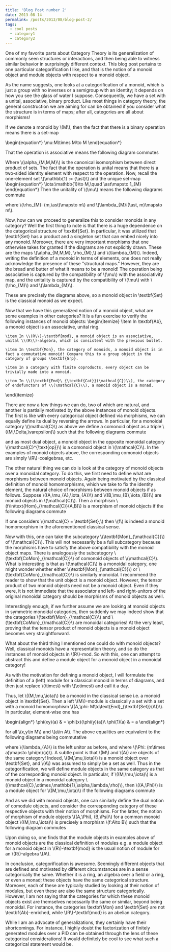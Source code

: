 ```yaml
---
title: 'Blog Post number 2'
date: 2013-08-14
permalink: /posts/2013/08/blog-post-2/
tags:
  - cool posts
  - category1
  - category2
---
```



One of my favorite parts about Category Theory is its generalization of commonly seen structures or interactions, and then being able to witness similar behavior in surprisingly different context. This blog post pertains to one particular categorification I like, and that is the notion of a monoid object and module objects with respect to a monoid object. 

As the name suggests, one looks at a categorification of a monoid, which is just a group with no inverses or a semigroup with an identity; it depends on how you see the glass of water I suppose. Consequently, we have a set with a unital, associative, binary product. Like most things in category theory, the general construction we are aiming for can be obtained if you consider what the structure is in terms of maps; after all, categories are all about morphisms!

If we denote a monoid by \\(M\\), then the fact that there is a binary operation means there is a set-map

\begin{equation*}
    \mu:M\times M\to M
\end{equation*}

That the operation is associative means the following diagram commutes



Where \\(\alpha\_{M,M,M}\\) is the canonical isomorphism between direct product of sets. The fact that the operation is unital means that there is a two-sided identity element with respect to the operation. Now, recall the one-element set \\(\mathbb{1} := \{\ast\}\\) and the unique set-map
\begin{equation*}
    \iota:\mathbb{1}\to M,\quad \ast\mapsto 1\_{M}
\end{equation*}
Then the unitality of \\(\mu\\) means the following diagrams commute

where \\(\rho\_{M}: (m,\ast)\mapsto m\\) and \\(\lambda\_{M}:(\ast, m)\mapsto m\\).

Now, how can we proceed to generalize this to consider monoids in any category? Well the first thing to note is that there is a huge dependence on the categorical structure of \textbf{Set}. In particular, it was utilized that \textbf{Set} has a product and a singleton set that can embed nicely into any monoid. Moreover, there are very important morphisms that one otherwise takes for granted if the diagrams are not explicitly drawn. These are the maps \\(\alpha\_{M,M,M}, \rho\_{M},\\) and \\(\lambda\_{M}\\). Indeed, writing the definition of a monoid in terms of elements, one does not really acknowledge the presence of these "structural maps." However, they are the bread and butter of what it means to be a monoid! The operation being associative is captured by the compatibility of \\(\mu\\) with the associativity map, and the unitality is captured by the compatibility of \\(\mu\\) with \\(\rho\_{M}\\) and \\(\lambda\_{M}\\).

These are precisely the diagrams above, so a monoid object in \textbf{Set} is the classical monoid as we expect.

Now that we have this generalized notion of a monoid object, what are some examples in other categories? It is a fun exercise to verify the following instances of monoid objects:
\begin{itemize}
    \item In \textbf{Ab}, a monoid object is an associative, unital ring.
    
    \item In \\(R\\)-\textbf{mod}, a monoid object is an associative, unital \\(R\\)-algebra, which is consistent with the previous bullet.
    
    \item In \textbf{Mon}, the category of monoids, a monoid object is in fact a commutative monoid! Compare this to a group object in the category of groups \textbf{Grp}.
    
    \item In a category with finite coproducts, every object can be trivially made into a monoid.
    
    \item In \\(\textbf{End}\_{\textbf{Cat}}(\mathcal{C})\\), the category of endofunctors of \\(\mathcal{C}\\), a monoid object is a monad.
\end{itemize}

There are now a few things we can do, two of which are natural, and another is partially motivated by the above instances of monoid objects. The first is like with every categorical object defined via morphisms, we can equally define its dual by reversing the arrows. In particular, for a monoidal category \\(\mathcal{C}\\) as above we define a comonoid object as a triple \\((M,\Delta,\varepsilon)\\) such that the following diagrams commute


and as most dual object, a monoid object in the opposite monoidal category \\(\mathcal{C}^{\text{op}}\\) is a comonoid object in \\(\mathcal{C}\\). In the examples of monoid objects above, the corresponding comonoid objects are simply \\(R\\)-coalgebras, etc.

The other natural thing we can do is look at the category of monoid objects over a monoidal category. To do this, we first need to define what are morphisms between monoid objects. Again being motivated by the classical definition of monoid homomorphisms, which we take to fix the identity element, the natural choice of morphisms between monoid objects if as follows. Suppose \\((A,\mu\_{A},\iota\_{A})\\) and \\((B,\mu\_{B},\iota\_{B})\\) are monoid objects in \\(\mathcal{C}\\). Then a morphism \\(f\in\text{Hom}\_{\mathcal{C}}(A,B)\\) is a morphism of monoid objects if the following diagrams commute


If one considers \\(\mathcal{C} = \textbf{Set},\\) then \\(f\\) is indeed a monoid homomorphism in the aforementioned classical sense.

Now with this, one can take the subcategory \\(\textbf{Mon}\_{\mathcal{C}}\\) of \\(\mathcal{C}\\). This will not necessarily be a full subcategory because the morphisms have to satisfy the above compatibility with the monoid object maps. There is analogously the subcategory \\(\textbf{CoMon}\_{\mathcal{C}}\\) of comonoid objects of \\(\mathcal{C}\\). What is interesting is that as \\(\mathcal{C}\\) is a monoidal category, one might wonder whether either \\(\textbf{Mon}\_{\mathcal{C}}\\) or \\(\textbf{CoMon}\_{\mathcal{C}}\\) is similarly monoidal. I recommend the reader to show that the unit object is a monoid object. However, the tensor product of two monoid objects need not be a monoid object. Even if they were, it is not immediate that the associator and left- and right-unitors of the original monoidal category should be morphisms of monoid objects as well.

Interestingly enough, if we further assume we are looking at monoid objects in symmetric monoidal categories, then suddenly we may indeed show that the categories \\(\textbf{Mon}\_{\mathcal{C}}\\) and \\(\textbf{CoMon}\_{\mathcal{C}}\\) are monoidal categories! At the very least, proving that the tensor product of monoid objects is a monoid object becomes very straightforward. 

What about the third thing I mentioned one could do with monoid objects? Well, classical monoids have a representation theory, and so do the instances of monoid objects in \\(R\\)-mod. So with this, one can attempt to abstract this and define a module object for a monoid object in a monoidal category! 

As with the motivation for defining a monoid object, I will formulate the definition of a (left) module for a classical monoid in terms of diagrams, and then just replace \\(\times\\) with \\(\otimes\\) and call it a day. 

Thus, let \\((M,\mu,\iota)\\) be a monoid in the classical sense i.e. a monoid object in \textbf{Set}. Then a left \\(M\\)-module is classically a set with a set with a monoid homomorphism \\((A,\phi: M\to\text{End}\_{\textbf{Set}}(A))\\). In particular, element-wise one has

\begin{align*}
    \phi(xy)(a) & = \phi(x)(\phi(y)(a))\\
    \phi(1)(a) & = a
\end{align*}

for all \\(x,y\in M\\) and \\(a\in A\\). The above equalities are equivalent to the following diagrams being commutative



where \\(\lambda\_{A}\\) is the left unitor as before, and where \\(\Phi: (m\times a)\mapsto \phi(m)(a)\\). A subtle point is that \\(M\\) and \\(A\\) are objects of the same category! Indeed, \\((M,\mu,\iota)\\) is a monoid object over \textbf{Set}, and \\(A\\) was assumed to simply be a set as well. Thus in the categorification, we will define module objects in the same category as that of the corresponding monoid object. In particular, if \\((M,\mu,\iota)\\) is a monoid object in a monoidal category \\((\mathcal{C},\otimes,\mathbb{1},\alpha,\lambda,\rho)\\), then \\((A,\Phi)\\) is a module object for \\((M,\mu,\iota)\\) if the following diagrams commute



And as we did with monoid objects, one can similarly define the dual notion of comodule objects, and consider the corresponding category of these respective objects with their notion of morphisms. For the latter, the notion of morphism of module objects \\((A,\Phi), (B,\Psi)\\) for a common monoid object \\((M,\mu,\iota)\\) is precisely a morphism \\(f:A\to B\\) such that the following diagram commutes



Upon doing so, one finds that the module objects in examples above of monoid objects are the classical definition of modules e.g. a module object for a monoid object in \\(R\\)-\textbf{mod} is the usual notion of module for an \\(R\\)-algebra \\(A\\).

In conclusion, categorification is awesome. Seemingly different objects that are defined and motivated by different circumstances are in a sense categorically the same. Whether it is a ring, an algebra over a field or a ring, or even a monad; these objects have the same categorical structure. Moreover, each of these are typically studied by looking at their notion of modules, but even these are also the same structure categorically. However, I am not saying that the categories for which these monoid objects exist are themselves necessarily the same or similar, beyond being monoidal. For instance, the categories \textbf{Mon} and \textbf{Set} are not \textbf{Ab}-enriched, while \\(R\\)-\textbf{mod} is an abelian category.

While I am an advocate of generalizations, they certainly have their shortcomings. For instance, I highly doubt the factorization of finitely generated modules over a PID can be obtained through the lens of these categorical considerations! It would definitely be cool to see what such a categorical statement would be.










